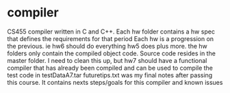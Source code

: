 # compiler
CS455 compiler written in C and C++. Each hw folder contains a hw spec that defines the requirements for that period
Each hw is a progression on the previous. ie hw6 should do everything hw5 does plus more. the hw folders only contain the compiled object code.
Source code resides in the master folder.
I need to clean this up, but hw7 should have a functional compiler that has already been compiled and can be used to compile the test code in testDataA7.tar
futuretips.txt was my final notes after passing this course. It contains nexts steps/goals for this compiler and known issues